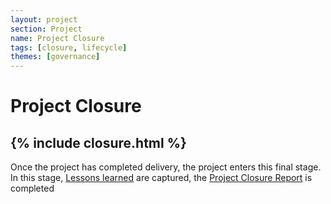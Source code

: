 ```yaml
---
layout: project
section: Project
name: Project Closure
tags: [closure, lifecycle]
themes: [governance]
---
```


# Project Closure

{% include closure.html %}
---

Once the project has completed delivery, the project enters this final stage. In this stage, [Lessons learned](/projects/lessons_learned) are captured, the [Project Closure Report](/projects/project_closure_report) is completed
